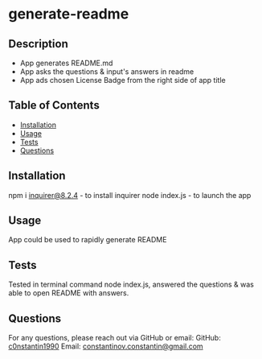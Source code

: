 # generate-readme

## Description

- App generates README.md
- App asks the questions & input's answers in readme
- App ads chosen License Badge from the right side of app title

## Table of Contents

- [Installation](#installation)
- [Usage](#usage)
- [Tests](#tests)
- [Questions](#questions)

## Installation

npm i inquirer@8.2.4 - to install inquirer
node index.js - to launch the app

## Usage

App could be used to rapidly generate README

## Tests

Tested in terminal command node index.js, answered the questions & was able to open README with answers.

## Questions

For any questions, please reach out via GitHub or email:
GitHub: [c0nstantin1990](https://github.com/c0nstantin1990)
Email: constantinov.constantin@gmail.com

